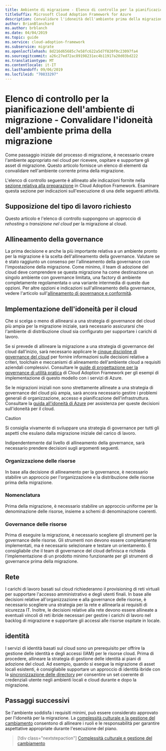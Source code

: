 ```yaml
---
title: Ambiente di migrazione - Elenco di controllo per la pianificazione
titleSuffix: Microsoft Cloud Adoption Framework for Azure
description: Convalidare l'idoneità dell'ambiente prima della migrazione
author: BrianBlanchard
ms.author: brblanch
ms.date: 04/04/2019
ms.topic: guide
ms.service: cloud-adoption-framework
ms.subservice: migrate
ms.openlocfilehash: 8d216d65685c7e58fc622a5d7f820f0c23097fa4
ms.sourcegitcommit: a26c27ed72ac89198231ec4b11917a20d03bd222
ms.translationtype: MT
ms.contentlocale: it-IT
ms.lasthandoff: 09/06/2019
ms.locfileid: "70833297"
---
```

# <a name="migration-environment-planning-checklist---validate-environmental-readiness-prior-to-migration"></a>Elenco di controllo per la pianificazione dell'ambiente di migrazione - Convalidare l'idoneità dell'ambiente prima della migrazione

Come passaggio iniziale del processo di migrazione, è necessario creare l'ambiente appropriato nel cloud per ricevere, ospitare e supportare gli asset di migrazione. Questo articolo fornisce un elenco di elementi da convalidare nell'ambiente corrente prima della migrazione.

L'elenco di controllo seguente è allineato alle indicazioni fornite nella [sezione relativa alla preparazione](../../../ready/index.md) in Cloud Adoption Framework. Esaminare questa sezione per indicazioni sull'esecuzione di una delle seguenti attività.

## <a name="effort-type-assumption"></a>Supposizione del tipo di lavoro richiesto

Questo articolo e l'elenco di controllo suppongono un approccio di _rehosting_ o _transizione nel cloud_ per la migrazione al cloud.

## <a name="governance-alignment"></a>Allineamento della governance

La prima decisione e anche la più importante relativa a un ambiente pronto per la migrazione è la scelta dell'allineamento della governance. Valutare se è stato raggiunto un consenso per l'allineamento della governance con l'impostazione della migrazione. Come minimo, il team di adozione del cloud deve comprendere se questa migrazione ha come destinazione un singolo ambiente con governance limitata, una factory di ambiente completamente regolamentata o una variante intermedia di queste due opzioni. Per altre opzioni e indicazioni sull'allineamento della governance, vedere l'articolo sull'[allineamento di governance e conformità](../../expanded-scope/governance-or-compliance.md).

## <a name="cloud-readiness-implementation"></a>Implementazione dell'idoneità per il cloud

Che si scelga o meno di allinearsi a una strategia di governance del cloud più ampia per la migrazione iniziale, sarà necessario assicurarsi che l'ambiente di distribuzione cloud sia configurato per supportare i carichi di lavoro.

Se si prevede di allineare la migrazione a una strategia di governance del cloud dall'inizio, sarà necessario applicare le [cinque discipline di governance del cloud](../../../governance/governance-disciplines.md) per fornire informazioni sulle decisioni relative a criteri, toolchain e meccanismi di alineamento dell'ambiente cloud a requisiti aziendali complessivi. Consultare le [guide di progettazione per la governance di utilità pratica](../../../governance/journeys/index.md) di Cloud Adoption Framework per gli esempi di implementazione di questo modello con i servizi di Azure.

Se le migrazioni iniziali non sono strettamente allineate a una strategia di governance del cloud più ampia, sarà ancora necessario gestire i problemi generali di organizzazione, accesso e pianificazione dell'infrastruttura. Consultare la [guida all'idoneità di Azure](../../../ready/azure-readiness-guide/index.md) per assistenza per queste decisioni sull'idoneità per il cloud.

> [!CAUTION]
> Si consiglia vivamente di sviluppare una strategia di governance per tutti gli aspetti che esulano dalla migrazione iniziale del carico di lavoro.

Indipendentemente dal livello di allineamento della governance, sarà necessario prendere decisioni sugli argomenti seguenti.

### <a name="resource-organization"></a>Organizzazione delle risorse

In base alla decisione di allineamento per la governance, è necessario stabilire un approccio per l'organizzazione e la distribuzione delle risorse prima della migrazione.

### <a name="nomenclature"></a>Nomenclatura

Prima della migrazione, è necessario stabilire un approccio uniforme per la denominazione delle risorse, insieme a schemi di denominazione coerenti.

### <a name="resource-governance"></a>Governance delle risorse

Prima di eseguire la migrazione, è necessario scegliere gli strumenti per la governance delle risorse. Gli strumenti non devono essere completamente implementati, ma è necessario selezionare e testare un orientamento. È consigliabile che il team di governance del cloud definisca e richieda l'implementazione di un prodotto minimo funzionante per gli strumenti di governance prima della migrazione.

## <a name="network"></a>Rete

I carichi di lavoro basati sul cloud richiederanno il provisioning di reti virtuali per supportare l'accesso amministrativo e degli utenti finali. In base alle decisioni relative all'organizzazione e alla governance delle risorse, è necessario scegliere una strategia per la rete e allinearla ai requisiti di sicurezza IT. Inoltre, le decisioni relative alla rete devono essere allineate a eventuali vincoli di reti ibride necessari per gestire i carichi di lavoro nel backlog di migrazione e supportare gli accessi alle risorse ospitate in locale.

## <a name="identity"></a>identità

I servizi di identità basati sul cloud sono un prerequisito per offrire la gestione delle identità e degli accessi (IAM) per le risorse cloud. Prima di procedere, allineare la strategia di gestione delle identità ai piani di adozione del cloud. Ad esempio, quando si esegue la migrazione di asset locali esistenti, è consigliabile supportare un approccio di identità ibride con la [sincronizzazione delle directory](../../../decision-guides/identity/index.md) per consentire un set coerente di credenziali utente negli ambienti locali e cloud durante e dopo la migrazione.

## <a name="next-steps"></a>Passaggi successivi

Se l'ambiente soddisfa i requisiti minimi, può essere considerato approvato per l'idoneità per la migrazione. La [complessità culturale e la gestione del cambiamento](./culture-complexity.md) consentono di allineare i ruoli e le responsabilità per garantire aspettative appropriate durante l'esecuzione del piano.

> [!div class="nextstepaction"]
> [Complessità culturale e gestione del cambiamento](./culture-complexity.md)
